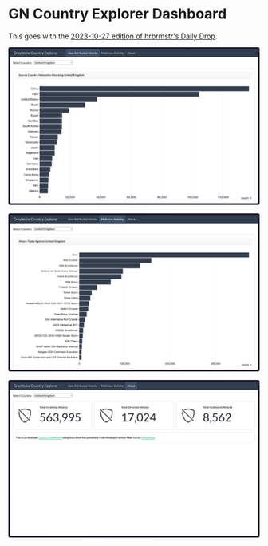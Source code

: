 # GN Country Explorer Dashboard

This goes with the [2023-10-27 edition of hrbrmstr's Daily Drop]().

![page 1](image.png)

![page 2](image-1.png)

![page 3](image-2.png)